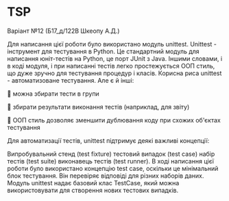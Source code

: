 # TSP
Варіант №12 (Б17_д/122В    Шкеопу А.Д.)

Для написання цієї роботи було використано модуль unittest. 
Unittest - інструмент для тестування в Python. Це стандартний модуль для написання юніт-тестів на Python,  це порт JUnit з Java. Іншими словами, і в коді модуля, і при написанні тестів легко простежується ООП стиль, що дуже зручно для тестування процедур і класів.
Корисна риса unittest - автоматизоване тестування. Але є й інші:

	можна збирати тести в групи

	збирати результати виконання тестів (наприклад, для звіту)

	ООП стиль дозволяє зменшити дублювання коду при схожих об'єктах тестування

Для автоматизації тестів, unittest підтримує деякі важливі концепції:

Випробувальний стенд (test fixture) тестовий випадок (test case) набір тестів (test suite) виконавець тестів (test runner). В ході написання цієї роботи було використано концепцію test case, оскільки це мінімальний блок тестування. Він перевіряє відповіді для різних наборів даних. Модуль unittest надає базовий клас TestCase, який можна використовувати для створення нових тестових випадків.



